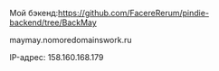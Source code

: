 Мой бэкенд:https://github.com/FacereRerum/pindie-backend/tree/BackMay

maymay.nomoredomainswork.ru

IP-адрес: 158.160.168.179
